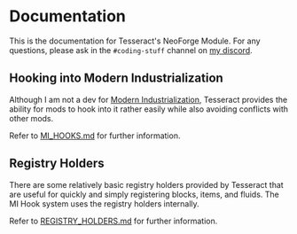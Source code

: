 # Documentation
This is the documentation for Tesseract's NeoForge Module. For any questions, please ask in the `#coding-stuff` channel on [my discord](https://discord.gg/vNaqDzSNaB).

## Hooking into Modern Industrialization
Although I am not a dev for [Modern Industrialization](https://github.com/AztechMC/Modern-Industrialization), Tesseract provides the ability for mods to hook into it rather easily while also avoiding conflicts with other mods.

Refer to [MI_HOOKS.md](MI_HOOKS.md) for further information.

## Registry Holders
There are some relatively basic registry holders provided by Tesseract that are useful for quickly and simply registering blocks, items, and fluids. The MI Hook system uses the registry holders internally.

Refer to [REGISTRY_HOLDERS.md](REGISTRY_HOLDERS.md) for further information.